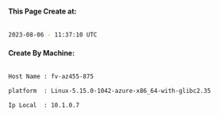 
   
#### This Page Create at:

```bash

2023-08-06 - 11:37:10 UTC

```

#### Create By Machine:

```bash

Host Name : fv-az455-875

platform  : Linux-5.15.0-1042-azure-x86_64-with-glibc2.35

Ip Local  : 10.1.0.7

```

